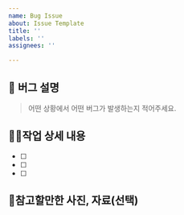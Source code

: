 ```yaml
---
name: Bug Issue
about: Issue Template
title: ''
labels: ''
assignees: ''

---
```


## 🐛 버그 설명
> 어떤 상황에서 어떤 버그가 발생하는지 적어주세요.

## 👷‍♂️작업 상세 내용
- [ ]
- [ ]
- [ ]

## 📸참고할만한 사진, 자료(선택)
